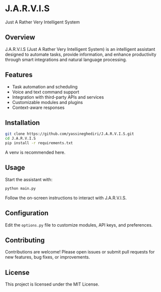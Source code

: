 # J.A.R.V.I.S
Just A Rather Very Intelligent System
## Overview

J.A.R.V.I.S (Just A Rather Very Intelligent System) is an intelligent assistant designed to automate tasks, provide information, and enhance productivity through smart integrations and natural language processing.

## Features

- Task automation and scheduling
- Voice and text command support
- Integration with third-party APIs and services
- Customizable modules and plugins
- Context-aware responses

## Installation

```bash
git clone https://github.com/yassineghediri/J.A.R.V.I.S.git
cd J.A.R.V.I.S
pip install -r requirements.txt
```
A venv is recommended here.

## Usage

Start the assistant with:

```bash
python main.py
```

Follow the on-screen instructions to interact with J.A.R.V.I.S.

## Configuration

Edit the `options.py` file to customize modules, API keys, and preferences.

## Contributing

Contributions are welcome! Please open issues or submit pull requests for new features, bug fixes, or improvements.

## License

This project is licensed under the MIT License.
